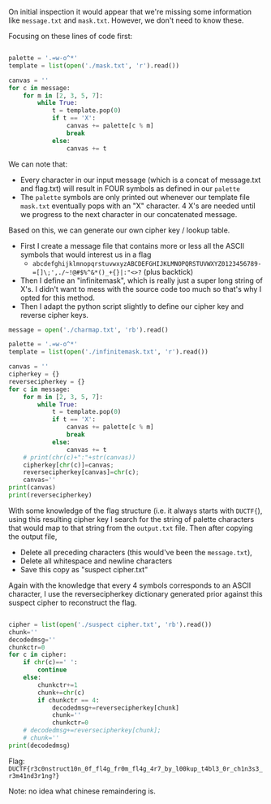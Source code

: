 On initial inspection it would appear that we're missing some information like `message.txt` and `mask.txt`. However, we don't need to know these.

Focusing on these lines of code first:
```python

palette = '.=w-o^*'
template = list(open('./mask.txt', 'r').read())

canvas = ''
for c in message:
    for m in [2, 3, 5, 7]:
        while True:
            t = template.pop(0)
            if t == 'X':
                canvas += palette[c % m]
                break
            else:
                canvas += t

```
We can note that:
- Every character in our input message (which is a concat of message.txt and flag.txt) will result in FOUR symbols as defined in our `palette`
- The `palette` symbols are only printed out whenever our template file `mask.txt` eventually pops with an "X" character. 4 X's are needed until we progress to the next character in our concatenated message.

Based on this, we can generate our own cipher key / lookup table. 
- First I create a message file that contains more or less all the ASCII symbols that would interest us in a flag
	- `abcdefghijklmnopqrstuvwxyzABCDEFGHIJKLMNOPQRSTUVWXYZ0123456789-=[]\;',./~!@#$%^&*()_+{}|:"<>?` (plus backtick)
- Then I define an "infinitemask", which is really just a super long string of X's. I didn't want to mess with the source code too much so that's why I opted for this method.
- Then I adapt the python script slightly to define our cipher key and reverse cipher keys.

```python
message = open('./charmap.txt', 'rb').read()

palette = '.=w-o^*'
template = list(open('./infinitemask.txt', 'r').read())

canvas = ''
cipherkey = {}
reversecipherkey = {}
for c in message:
    for m in [2, 3, 5, 7]:
        while True:
            t = template.pop(0)
            if t == 'X':
                canvas += palette[c % m]
                break
            else:
                canvas += t
    # print(chr(c)+":"+str(canvas))
    cipherkey[chr(c)]=canvas;
    reversecipherkey[canvas]=chr(c);
    canvas=''
print(canvas)
print(reversecipherkey)
```

With some knowledge of the flag structure (i.e. it always starts with `DUCTF{`), using this resulting cipher key I search for the string of palette characters that would map to that string from the `output.txt` file. Then after copying the output file,
- Delete all preceding characters (this would've been the `message.txt`),
- Delete all whitespace and newline characters
- Save this copy as "suspect cipher.txt"

Again with the knowledge that every 4 symbols corresponds to an ASCII character, I use the reversecipherkey dictionary generated prior against this suspect cipher to reconstruct the flag.
```python

cipher = list(open('./suspect cipher.txt', 'rb').read())
chunk=''
decodedmsg=''
chunkctr=0
for c in cipher:
    if chr(c)==' ':
        continue
    else:
        chunkctr+=1
        chunk+=chr(c)
        if chunkctr == 4:
            decodedmsg+=reversecipherkey[chunk]
            chunk=''
            chunkctr=0
    # decodedmsg+=reversecipherkey[chunk];
    # chunk=''
print(decodedmsg)
```

Flag: `DUCTF{r3c0nstruct10n_0f_fl4g_fr0m_fl4g_4r7_by_l00kup_t4bl3_0r_ch1n3s3_r3m41nd3r1ng?}`

Note: no idea what chinese remaindering is.